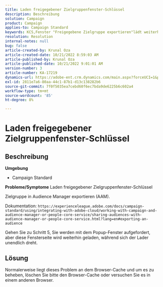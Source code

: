 ```yaml
---
title: Laden freigegebener Zielgruppenfenster-Schlüssel
description: Beschreibung
solution: Campaign
product: Campaign
applies-to: Campaign Standard
keywords: KCS,Fenster "Freigegebene Zielgruppe exportieren"lädt weiterhin
resolution: Resolution
internal-notes: null
bug: false
article-created-by: Krunal Oza
article-created-date: 10/21/2022 8:59:03 AM
article-published-by: Krunal Oza
article-published-date: 10/21/2022 9:01:01 AM
version-number: 3
article-number: KA-17219
dynamics-url: https://adobe-ent.crm.dynamics.com/main.aspx?forceUCI=1&pagetype=entityrecord&etn=knowledgearticle&id=693dd99b-1e51-ed11-bba2-0022480867fb
exl-id: 2811e7a6-80aa-44c1-87b1-d13c138282b6
source-git-commit: 7f0f5035ea7cebd60f6ec7bda9de6225b6c602a4
workflow-type: tm+mt
source-wordcount: '85'
ht-degree: 8%

---
```


# Laden freigegebener Zielgruppenfenster-Schlüssel

## Beschreibung

<b>Umgebung</b>
- Campaign Standard



<b>Probleme/Symptome</b>
Laden freigegebener Zielgruppenfenster-Schlüssel

Zielgruppe in Audience Manager exportieren (AAM).

Dokumentation: `https://experienceleague.adobe.com/docs/campaign-standard/using/integrating-with-adobe-cloud/working-with-campaign-and-audience-manager-or-people-core-service/sharing-audiences-with-audience-manager-or-people-core-service.html?lang=en#exporting-an-audience`

Gehen Sie zu Schritt 5, Sie werden mit dem Popup-Fenster aufgefordert, aber diese Fensterseite wird weiterhin geladen, während sich der Lader unendlich dreht.


## Lösung


Normalerweise liegt dieses Problem an dem Browser-Cache und um es zu beheben, löschen Sie bitte den Browser-Cache oder versuchen Sie es in einem anderen Browser.
